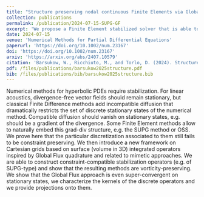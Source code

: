 ```yaml
---
title: "Structure preserving nodal continuous Finite Elements via Global Flux quadrature"
collection: publications
permalink: /publication/2024-07-15-SUPG-GF
excerpt: 'We propose a Finite Element stabilized solver that is able to preserve multi-dimensional equilibria (div-free) using the Global Flux quadrature.'
date: 2024-07-15
venue: 'Numerical Methods for Partial Differential Equations'
paperurl: 'https://doi.org/10.1002/num.23167'
doi: 'https://doi.org/10.1002/num.23167'
arxiv: 'https://arxiv.org/abs/2407.10579'
citation: 'Barsukow, W., Ricchiuto, M., and Torlo, D. (2024). Structure preserving nodal continuous Finite Elements via Global Flux quadrature. arXiv preprint arXiv:2407.10579.'
pdf: /files/publications/barsukow2025structure.pdf
bib: /files/publications/bib/barsukow2025structure.bib
---
```

Numerical methods for hyperbolic PDEs require stabilization. For linear acoustics, divergence-free vector fields should remain stationary, but classical Finite Difference methods add incompatible diffusion that dramatically restricts the set of discrete stationary states of the numerical method. Compatible diffusion should vanish on stationary states, e.g. should be a gradient of the divergence. Some Finite Element methods allow to naturally embed this grad-div structure, e.g. the SUPG method or OSS. We prove here that the particular discretization associated to them still fails to be constraint preserving. We then introduce a new framework on Cartesian grids based on surface (volume in 3D) integrated operators inspired by Global Flux quadrature and related to mimetic approaches. We are able to construct constraint-compatible stabilization operators (e.g. of SUPG-type) and show that the resulting methods are vorticity-preserving. We show that the Global Flux approach is even super-convergent on stationary states, we characterize the kernels of the discrete operators and we provide projections onto them.
